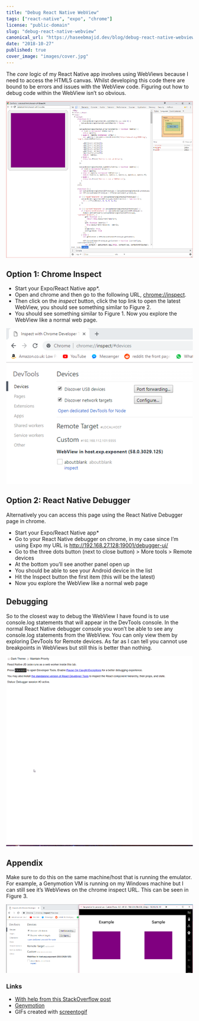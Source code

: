 ```yaml
---
title: "Debug React Native WebView"
tags: ["react-native", "expo", "chrome"]
license: "public-domain"
slug: "debug-react-native-webview"
canonical_url: "https://haseebmajid.dev/blog/debug-react-native-webview"
date: "2018-10-27"
published: true
cover_image: "images/cover.jpg"
---
```


The _core_ logic of my React Native app involves using WebViews because I need to access the HTML5 canvas. Whilst
developing this code there are bound to be errors and issues with the WebView code. Figuring out how to debug
code within the WebView isn’t so obvious.

![Figure 1: Chrome Inspect for the WebView](images/webview-dev-tools.png)

## Option 1: Chrome Inspect

- Start your Expo/React Native app\*.
- Open and chrome and then go to the following URL, [chrome://inspect](chrome://inspect).
- Then click on the _inspect_ button, click the top link to open the latest WebView, you should see something similar to Figure 2.
- You should see something similar to Figure 1. Now you explore the WebView like a normal web page.

![Figure 2: List of WebView](images/chrome-inspect.png)

## Option 2: React Native Debugger

Alternatively you can access this page using the React Native Debugger page in chrome.

- Start your Expo/React Native app\*
- Go to your React Native debugger on chrome, in my case since I’m using Expo my URL is http://192.168.27.128:19001/debugger-ui/
- Go to the three dots button (next to close button) > More tools > Remote devices
- At the bottom you’ll see another panel open up
- You should be able to see your Android device in the list
- Hit the Inspect button the first item (this will be the latest)
- Now you explore the WebView like a normal web page

## Debugging

So to the closest way to debug the WebView I have found is to use console.log statements that will appear in the
DevTools console. In the normal React Native debugger console you won’t be able to see any console.log statements
from the WebView. You can only view them by exploring DevTools for Remote devices. As far as I can tell you cannot
use breakpoints in WebViews but still this is better than nothing.

![Figure 3: Open DevTools for Remote devices](images/devtools.gif)

## Appendix

Make sure to do this on the same machine/host that is running the emulator. For example, a Genymotion VM is
running on my Windows machine but I can still see it’s WebViews on the chrome inspect URL. This can be seen in Figure 3.

![Figure 4: List of WebView](images/chrome-inspect-emulator.png)

### Links

- [With help from this StackOverflow post](https://stackoverflow.com/questions/47711418/debugging-webview-in-react-native-apps?rq=1)
- [Genymotion](https://www.genymotion.com/)
- GIFs created with [screentogif](https://www.screentogif.com/)
